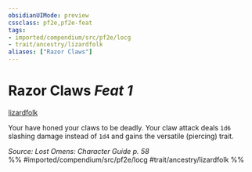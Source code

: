 ```yaml
---
obsidianUIMode: preview
cssclass: pf2e,pf2e-feat
tags:
- imported/compendium/src/pf2e/locg
- trait/ancestry/lizardfolk
aliases: ["Razor Claws"]
---
```

# Razor Claws  *Feat 1*  
[lizardfolk](lizardfolk-b1.md)  


Your have honed your claws to be deadly. Your claw attack deals `1d6` slashing damage instead of `1d4` and gains the versatile (piercing) trait.

*Source: Lost Omens: Character Guide p. 58*  
%% #imported/compendium/src/pf2e/locg #trait/ancestry/lizardfolk %%
